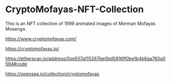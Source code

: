# CryptoMofayas-NFT-Collection

This is an NFT collection of 1999 animated images of Merman Mofayas Mosengo.

https://www.cryptomofayas.com/

https://cryptomofayas.io/

https://etherscan.io/address/0xe507a115267be0bd5816ff0be1b4b6aa760a0594#code

https://opensea.io/collection/cryptomofayas
